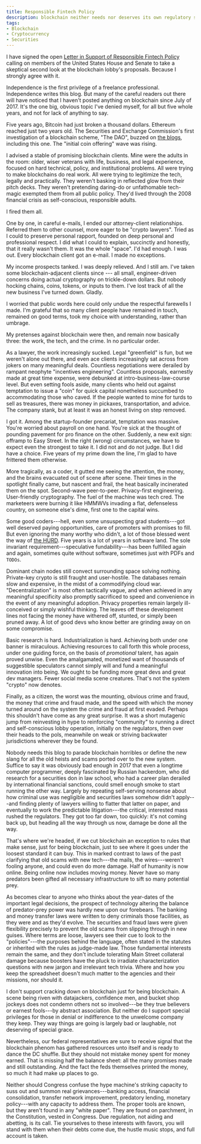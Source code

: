 ```yaml
---
title: Responsible Fintech Policy
description: blockchain neither needs nor deserves its own regulatory system
tags:
- Blockchain
- Cryptocurrency
- Securities
---
```


I have signed the open [Letter in Support of Responsible Fintech Policy](https://concerned.tech) calling on members of the United States House and Senate to take a skeptical second look at the blockchain lobby's proposals.  Because I strongly agree with it.

Independence is the first privilege of a freelance professional.  Independence writes this blog.  But many of the careful readers out there will have noticed that I haven't posted anything on blockchain since July of 2017.  It's the one big, obvious topic I've denied myself, for all but five whole years, and not for lack of anything to say.

Five years ago, Bitcoin had just broken a thousand dollars.  Ethereum reached just two years old.  The Securities and Exchange Commission's first investigation of a blockchain scheme, "The DAO", buzzed on [the blogs](https://writing.kemitchell.com/2017/07/25/DAO-Report-of-Investigation.html), including this one.  The "initial coin offering" wave was rising.

I advised a stable of promising blockchain clients.  Mine were the adults in the room: older, wiser veterans with life, business, and legal experience, focused on hard technical, policy, and institutional problems.  All were trying to make blockchains do real work.  All were trying to legitimize the tech, legally and practically.  They weren't basking in reflected glow from their pitch decks.  They weren't pretending daring-do or unfathomable tech-magic exempted them from all public policy.  They'd lived through the 2008 financial crisis as self-conscious, responsible adults.

I fired them all.

One by one, in careful e-mails, I ended our attorney-client relationships.  Referred them to other counsel, more eager to be "crypto lawyers".  Tried as I could to preserve personal rapport, founded on deep personal and professional respect.  I did what I could to explain, succinctly and honestly, that it really wasn't them.  It was the whole "space".  I'd had enough.  I was out.  Every blockchain client got an e-mail.  I made no exceptions.

My income prospects tanked.  I was deeply relieved.  And I still am.  I've taken some blockchain-adjacent clients since --- all small, engineer-driven concerns doing actual cryptography on trickle-down dollars.  But nobody hocking chains, coins, tokens, or inputs to them.  I've lost track of all the new business I've turned down.  Gladly.

I worried that public words here could only undue the respectful farewells I made.  I'm grateful that so many client people have remained in touch, remained on good terms, took my choice with understanding, rather than umbrage.

My pretenses against blockchain were then, and remain now basically three: the work, the tech, and the crime.  In no particular order.

As a lawyer, the work increasingly sucked.  Legal "greenfield" is fun, but we weren't alone out there, and even ace clients increasingly sat across from jokers on many meaningful deals.  Countless negotiations were derailed by rampant neophyte "incentives engineering".  Countless proposals, earnestly made at great time expense, were debunked at intro-business-law-course level.  But even setting fools aside, many clients who held out against temptation to issue a "coin" for quick capital nonetheless succumbed to accommodating those who caved.  If the people wanted to mine for turds to sell as treasures, there was money in pickaxes, transportation, and advice.  The company stank, but at least it was an honest living on step removed.

I got it.  Among the startup-founder precariat, temptation was massive.  You're worried about payroll on one hand.  You're sick at the thought of pounding pavement for pro finance on the other.  Suddenly, a new exit sign: offramp to Easy Street.  In the right (wrong) circumstances, we have to expect even the strongest to take it.  I did not and do not judge.  But I did have a choice.  Five years of my prime down the line, I'm glad to have frittered them otherwise.

More tragically, as a coder, it gutted me seeing the attention, the money, and the brains evacuated out of scene after scene.  Their times in the spotlight finally came, but nascent and frail, the heat basically incinerated them on the spot.  Second-wave peer-to-peer.  Privacy-first engineering.  User-friendly cryptography.  The fuel of the machine was tech cred.  The marketeers were burning it like HMMWVs invading a flat, defenseless country, on someone else's dime, first one to the capital wins.

Some good coders---hell, even some unsuspecting grad students---got well deserved paying opportunities, care of promoters with promises to fill.  But even ignoring the many worthy who didn't, a lot of those blessed went the way of [the HURD](https://en.wikipedia.org/wiki/GNU_Hurd).  Five years is a lot of years in software land.  The sole invariant requirement---speculative fundability---has been fulfilled again and again, sometimes quite without software, sometimes just with PDFs and `TODOs`.

Dominant chain nodes still convect surrounding space solving nothing.  Private-key crypto is still fraught and user-hostile.  The databases remain slow and expensive, in the midst of a commodifying cloud war.  "Decentralization" is most often tactically vague, and when achieved in any meaningful specificity also promptly sacrificed to speed and convenience in the event of any meaningful adoption.  Privacy properties remain largely ill-conceived or simply wishful thinking.  The leaves off these development lines not facing the money have withered off, stunted, or simply been pruned away.  A lot of good devs who know better are grinding away on on some compromise.

Basic research is hard.  Industrialization is hard.  Achieving both under one banner is miraculous.  Achieving resources to call forth this whole process, under one guiding force, on the basis of _promotional_ talent, has again proved unwise.  Even the amalgamated, monetized want of thousands of suggestible speculators cannot simply will and fund a meaningful innovation into being.  We ought to be funding more great devs and great dev managers.  Fewer social media scene creatures.  That's not the system "crypto" now denotes.

Finally, as a citizen, the worst was the mounting, obvious crime and fraud, the money that crime and fraud made, and the speed with which the money turned around on the system the crime and fraud at first evaded.  Perhaps this shouldn't have come as any great surprise.  It was a short mutagenic jump from reinvesting in hype to reinforcing "community" to running a direct and self-conscious lobby operation, initially on the regulators, then over their heads to the pols, meanwhile on weak or striving backwater jurisdictions wherever they be found.

Nobody needs this blog to parade blockchain horribles or define the new slang for all the old heists and scams ported over to the new system.  Suffice to say it was obviously bad enough in 2017 that even a longtime computer programmer, deeply fascinated by Russian hackerdom, who did research for a securities don in law school, who had a career plan derailed by international financial sanctions, could smell enough smoke to start running the other way.  Largely by repeating self-serving nonsense about how criminal use was negligible and securities laws somehow didn't apply---and finding plenty of lawyers willing to flatter that latter on paper, and eventually to work the predictable litigation---the critical, interested mass rushed the regulators.  They got too far down, too quickly:  it's not coming back up, but heading all the way through us now, damage be done all the way.

That's where we're headed, if we cut blockchain an exception to rules that make sense, just for being blockchain, just to see where it goes under the loosest standard it can buy.  This in marked contrast to laws of the past clarifying that old scams with new tech---the mails, the wires---weren't fooling anyone, and could even do more damage.  Half of humanity is now online.  Being online now includes moving money.  Never have so many predators been gifted all necessary infrastructure to sift so many potential prey.

As becomes clear to anyone who thinks about the year-dates of the important legal decisions, the prospect of technology altering the balance of predator-prey power was hardly new upon our forebears.  The banking and money transfer laws were written to deny criminals those facilities, as they were and as they'd evolve.  The securities and fraud laws were given flexibility precisely to prevent the old scams from slipping through in new guises.  Where terms are loose, lawyers see their cue to look to the "policies"---the purposes behind the language, often stated in the statutes or inherited with the rules as judge-made law.  Those fundamental interests remain the same, and they don't include tolerating Main Street collateral damage because boosters have the pluck to irradiate characterization questions with new jargon and irrelevant tech trivia.  Where and how you keep the spreadsheet doesn't much matter to the agencies and their missions, nor should it.

I don't support cracking down on blockchain just for being blockchain.  A scene being riven with datajackers, confidence men, and bucket shop jockeys does not condemn others not so involved---be they true believers or earnest fools---by abstract association.  But neither do I support special privileges for those in denial or indifference to the unwelcome company they keep.  They way things are going is largely bad or laughable, not deserving of special grace.

Nevertheless, our federal representatives are sure to receive signal that the blockchain phenom has gathered resources unto itself and is ready to dance the DC shuffle.  But they should not mistake money spent for money earned.  That is missing half the balance sheet: all the many promises made and still outstanding.  And the fact the feds themselves printed the money, so much it had make up places to go.

Neither should Congress confuse the hype machine's striking capacity to suss out and summon real grievances---banking access, financial consolidation, transfer network improvement, predatory lending, monetary policy---with any capacity to address them.  The proper tools are known, but they aren't found in any "white paper".  They are found on parchment, in the Constitution, vested in Congress.  Due regulation, not aiding and abetting, is its call.  Tie yourselves to these interests with favors, you will stand with them when their debts come due, the hustle music stops, and full account is taken.
